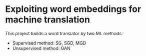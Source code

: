 # Exploiting word embeddings for machine translation

This project builds a word translator by two ML methods:

- Supervised method: SG, SGD, MGD
- Unsupervised method: GAN
